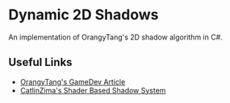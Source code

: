Dynamic 2D Shadows
==================

An implementation of OrangyTang's 2D shadow algorithm in C#.

Useful Links
------------

* [OrangyTang's GameDev Article](http://archive.gamedev.net/reference/articles/article2032.asp)
* [CatlinZima's Shader Based Shadow System](http://www.catalinzima.com/2010/07/my-technique-for-the-shader-based-dynamic-2d-shadows/)
